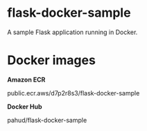 # flask-docker-sample 

A sample Flask application running in Docker.

# Docker images

**Amazon ECR**

public.ecr.aws/d7p2r8s3/flask-docker-sample

**Docker Hub**

pahud/flask-docker-sample

